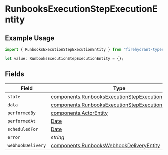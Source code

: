 # RunbooksExecutionStepExecutionEntity

## Example Usage

```typescript
import { RunbooksExecutionStepExecutionEntity } from "firehydrant-typescript-sdk/models/components";

let value: RunbooksExecutionStepExecutionEntity = {};
```

## Fields

| Field                                                                                                                        | Type                                                                                                                         | Required                                                                                                                     | Description                                                                                                                  |
| ---------------------------------------------------------------------------------------------------------------------------- | ---------------------------------------------------------------------------------------------------------------------------- | ---------------------------------------------------------------------------------------------------------------------------- | ---------------------------------------------------------------------------------------------------------------------------- |
| `state`                                                                                                                      | [components.RunbooksExecutionStepExecutionEntityState](../../models/components/runbooksexecutionstepexecutionentitystate.md) | :heavy_minus_sign:                                                                                                           | N/A                                                                                                                          |
| `data`                                                                                                                       | [components.RunbooksExecutionStepExecutionEntityData](../../models/components/runbooksexecutionstepexecutionentitydata.md)   | :heavy_minus_sign:                                                                                                           | N/A                                                                                                                          |
| `performedBy`                                                                                                                | [components.ActorEntity](../../models/components/actorentity.md)                                                             | :heavy_minus_sign:                                                                                                           | N/A                                                                                                                          |
| `performedAt`                                                                                                                | [Date](https://developer.mozilla.org/en-US/docs/Web/JavaScript/Reference/Global_Objects/Date)                                | :heavy_minus_sign:                                                                                                           | N/A                                                                                                                          |
| `scheduledFor`                                                                                                               | [Date](https://developer.mozilla.org/en-US/docs/Web/JavaScript/Reference/Global_Objects/Date)                                | :heavy_minus_sign:                                                                                                           | N/A                                                                                                                          |
| `error`                                                                                                                      | *string*                                                                                                                     | :heavy_minus_sign:                                                                                                           | N/A                                                                                                                          |
| `webhookDelivery`                                                                                                            | [components.RunbooksWebhookDeliveryEntity](../../models/components/runbookswebhookdeliveryentity.md)                         | :heavy_minus_sign:                                                                                                           | N/A                                                                                                                          |